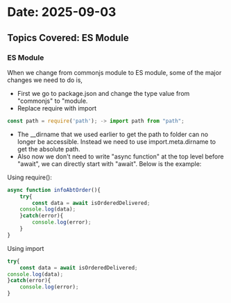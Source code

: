 # Date: 2025-09-03

## Topics Covered: ES Module

### ES Module

When we change from commonjs module to ES module, some of the major changes we need to do is,
- First we go to package.json and change the type value from "commonjs" to "module.
- Replace require with import
``` js 
const path = require('path'); -> import path from "path";
```
- The __dirname that we used earlier to get the path to folder can no longer be accessible. Instead we need to use 
import.meta.dirname to get the absolute path.
- Also now we don't need to write "async function" at the top level before "await", we can directly start with "await". Below is the example:

Using require():

``` js
async function infoAbtOrder(){
    try{
        const data = await isOrderedDelivered;
    console.log(data);
    }catch(error){                              
        console.log(error);
    }
}
```

Using import

``` js
try{
    const data = await isOrderedDelivered;
console.log(data);
}catch(error){                 
    console.log(error);
}
```
